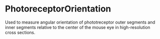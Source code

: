 # PhotoreceptorOrientation
Used to measure angular orientation of phototreceptor outer segments and inner segments relative to the center of the mouse eye in high-resolution cross sections.
